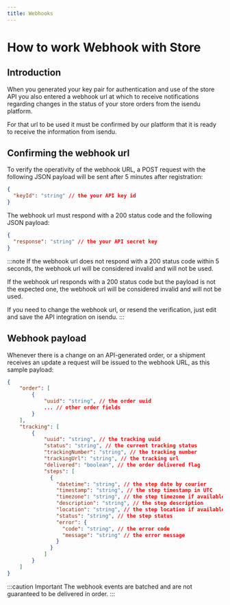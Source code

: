 ```yaml
---
title: Webhooks
---
```

# How to work Webhook with Store

## Introduction
When you generated your key pair for authentication and use of the store API you also entered a webhook url at which to receive notifications regarding changes in the status of your store orders from the isendu platform.

For that url to be used it must be confirmed by our platform that it is ready to receive the information from isendu.

## Confirming the webhook url
To verify the operativity of the webhook URL, a POST request with the following JSON payload will be sent after 5 minutes after registration:
    
```json
{
  "keyId": "string" // the your API key id
}
```

The webhook url must respond with a 200 status code and the following JSON payload:

```json
{
  "response": "string" // the your API secret key
}
```

:::note
If the webhook url does not respond with a 200 status code within 5 seconds, the webhook url will be considered invalid and will not be used.

If the webhook url responds with a 200 status code but the payload is not the expected one, the webhook url will be considered invalid and will not be used.

If you need to change the webhook url, or resend the verification, just edit and save the API integration on isendu.
:::

## Webhook payload
Whenever there is a change on an API-generated order, or a shipment receives an update a request will be issued to the webhook URL, as this sample payload:

```json
{
    "order": [
        {
            "uuid": "string", // the order uuid
            ... // other order fields
        }
    ],
    "tracking": [
        {
            "uuid": "string", // the tracking uuid
            "status": "string", // the current tracking status
            "trackingNumber": "string", // the tracking number
            "trackingUrl": "string", // the tracking url
            "delivered": "boolean", // the order delivered flag
            "steps": [
              {
                "datetime": "string", // the step date by courier
                "timestamp": "string", // the step timestamp in UTC
                "timezone": "string", // the step timezone if available
                "description": "string", // the step description
                "location": "string", // the step location if available
                "status": "string", // the step status
                "error": {
                  "code": "string", // the error code
                  "message": "string" // the error message
                }
              }
            ]
        }
    ]
}
```

:::caution Important
The webhook events are batched and are not guaranteed to be delivered in order.
:::